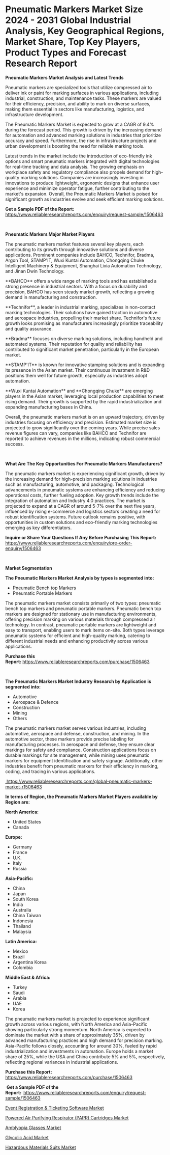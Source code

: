 <p><h1>Pneumatic Markers Market Size 2024 - 2031 Global Industrial Analysis, Key Geographical Regions, Market Share, Top Key Players, Product Types and Forecast Research Report</h1></p><p><strong>Pneumatic Markers Market Analysis and Latest Trends</strong></p>
<p><p>Pneumatic markers are specialized tools that utilize compressed air to deliver ink or paint for marking surfaces in various applications, including industrial, construction, and maintenance tasks. These markers are valued for their efficiency, precision, and ability to mark on diverse surfaces, making them essential in sectors like manufacturing, logistics, and infrastructure development.</p><p>The Pneumatic Markers Market is expected to grow at a CAGR of 9.4% during the forecast period. This growth is driven by the increasing demand for automation and advanced marking solutions in industries that prioritize accuracy and speed. Furthermore, the rise in infrastructure projects and urban development is boosting the need for reliable marking tools.</p><p>Latest trends in the market include the introduction of eco-friendly ink options and smart pneumatic markers integrated with digital technologies for real-time tracking and data analysis. The growing emphasis on workplace safety and regulatory compliance also propels demand for high-quality marking solutions. Companies are increasingly investing in innovations to produce lightweight, ergonomic designs that enhance user experience and minimize operator fatigue, further contributing to the market's expansion. Overall, the Pneumatic Markers Market is poised for significant growth as industries evolve and seek efficient marking solutions.</p></p>
<p><strong>Get a Sample PDF of the Report:&nbsp;</strong> <a href="https://www.reliableresearchreports.com/enquiry/request-sample/1506463">https://www.reliableresearchreports.com/enquiry/request-sample/1506463</a></p>
<p>&nbsp;</p>
<p><strong>Pneumatic Markers Major Market Players</strong></p>
<p><p>The pneumatic markers market features several key players, each contributing to its growth through innovative solutions and diverse applications. Prominent companies include BAHCO, Technifor, Bradma, Argon Tool, STAMP'IT, Wuxi Kuntai Automation, Chongqing Chuke Intelligent Machinery & Equipment, Shanghai Lixia Automation Technology, and Jinan Dwin Technology.</p><p>**BAHCO** offers a wide range of marking tools and has established a strong presence in industrial sectors. With a focus on durability and precision, BAHCO has seen steady market growth, reflecting a growing demand in manufacturing and construction.</p><p>**Technifor**, a leader in industrial marking, specializes in non-contact marking technologies. Their solutions have gained traction in automotive and aerospace industries, propelling their market share. Technifor's future growth looks promising as manufacturers increasingly prioritize traceability and quality assurance.</p><p>**Bradma** focuses on diverse marking solutions, including handheld and automated systems. Their reputation for quality and reliability has contributed to significant market penetration, particularly in the European market.</p><p>**STAMP'IT** is known for innovative stamping solutions and is expanding its presence in the Asian market. Their continuous investment in R&D positions them well for future growth, especially as industries adopt automation.</p><p>**Wuxi Kuntai Automation** and **Chongqing Chuke** are emerging players in the Asian market, leveraging local production capabilities to meet rising demand. Their growth is supported by the rapid industrialization and expanding manufacturing bases in China.</p><p>Overall, the pneumatic markers market is on an upward trajectory, driven by industries focusing on efficiency and precision. Estimated market size is projected to grow significantly over the coming years. While precise sales revenue figures can vary, companies like BAHCO and Technifor are reported to achieve revenues in the millions, indicating robust commercial success.</p></p>
<p>&nbsp;</p>
<p><strong>What Are The Key Opportunities For Pneumatic Markers Manufacturers?</strong></p>
<p><p>The pneumatic markers market is experiencing significant growth, driven by the increasing demand for high-precision marking solutions in industries such as manufacturing, automotive, and packaging. Technological advancements in pneumatic systems are enhancing efficiency and reducing operational costs, further fueling adoption. Key growth trends include the integration of automation and Industry 4.0 practices. The market is projected to expand at a CAGR of around 5-7% over the next five years, influenced by rising e-commerce and logistics sectors creating a need for robust identification systems. Future outlook remains positive, with opportunities in custom solutions and eco-friendly marking technologies emerging as key differentiators.</p></p>
<p><strong>Inquire or Share Your Questions If Any Before Purchasing This Report:</strong> <a href="https://www.reliableresearchreports.com/enquiry/pre-order-enquiry/1506463">https://www.reliableresearchreports.com/enquiry/pre-order-enquiry/1506463</a></p>
<p>&nbsp;</p>
<p><strong>Market Segmentation</strong></p>
<p><strong>The Pneumatic Markers Market Analysis by types is segmented into:</strong></p>
<p><ul><li>Pneumatic Bench top Markers</li><li>Pneumatic Portable Markers</li></ul></p>
<p><p>The pneumatic markers market consists primarily of two types: pneumatic bench top markers and pneumatic portable markers. Pneumatic bench top markers are designed for stationary use in manufacturing environments, offering precision marking on various materials through compressed air technology. In contrast, pneumatic portable markers are lightweight and easy to transport, enabling users to mark items on-site. Both types leverage pneumatic systems for efficient and high-quality marking, catering to different industrial needs and enhancing productivity across various applications.</p></p>
<p><strong>Purchase this Report:&nbsp;</strong><a href="https://www.reliableresearchreports.com/purchase/1506463">https://www.reliableresearchreports.com/purchase/1506463</a></p>
<p>&nbsp;</p>
<p><strong>The Pneumatic Markers Market Industry Research by Application is segmented into:</strong></p>
<p><ul><li>Automotive</li><li>Aerospace & Defence</li><li>Construction</li><li>Mining</li><li>Others</li></ul></p>
<p><p>The pneumatic markers market serves various industries, including automotive, aerospace and defense, construction, and mining. In the automotive sector, these markers provide precise labeling for manufacturing processes. In aerospace and defense, they ensure clear markings for safety and compliance. Construction applications focus on durable markings for site management, while mining uses pneumatic markers for equipment identification and safety signage. Additionally, other industries benefit from pneumatic markers for their efficiency in marking, coding, and tracing in various applications.</p></p>
<p><a href="https://www.reliableresearchreports.com/global-pneumatic-markers-market-r1506463">&nbsp;https://www.reliableresearchreports.com/global-pneumatic-markers-market-r1506463</a></p>
<p><strong>In terms of Region, the Pneumatic Markers Market Players available by Region are:</strong></p>
<p>
    <p> <strong> North America: </strong>
        <ul>
            <li>United States</li>
            <li>Canada</li>
        </ul>
        </p> 
    <p> <strong> Europe: </strong>
        <ul>
            <li>Germany</li>
            <li>France</li>
            <li>U.K.</li>
            <li>Italy</li>
            <li>Russia</li>
        </ul>
        </p> 
    <p> <strong> Asia-Pacific: </strong>
        <ul>
            <li>China</li>
            <li>Japan</li>
            <li>South Korea</li>
            <li>India</li>
            <li>Australia</li>
            <li>China Taiwan</li>
            <li>Indonesia</li>
            <li>Thailand</li>
            <li>Malaysia</li>
        </ul>
        </p> 
    <p> <strong> Latin America: </strong>
        <ul>
            <li>Mexico</li>
            <li>Brazil</li>
            <li>Argentina Korea</li>
            <li>Colombia</li>
        </ul>
        </p> 
    <p> <strong> Middle East & Africa: </strong>
        <ul>
            <li>Turkey</li>
            <li>Saudi</li>
            <li>Arabia</li>
            <li>UAE</li>
            <li>Korea</li>
        </ul>
    </p>
    </p>
<p><p>The pneumatic markers market is projected to experience significant growth across various regions, with North America and Asia-Pacific showing particularly strong momentum. North America is expected to dominate the market with a share of approximately 35%, driven by advanced manufacturing practices and high demand for precision marking. Asia-Pacific follows closely, accounting for around 30%, fueled by rapid industrialization and investments in automation. Europe holds a market share of 25%, while the USA and China contribute 5% and 5%, respectively, reflecting regional variances in industrial applications.</p></p>
<p><strong>Purchase this Report: </strong><a href="https://www.reliableresearchreports.com/purchase/1506463">https://www.reliableresearchreports.com/purchase/1506463</a></p>
<p>&nbsp;<strong>Get a Sample PDF of the Report:&nbsp;&nbsp;</strong><a href="https://www.reliableresearchreports.com/enquiry/request-sample/1506463">https://www.reliableresearchreports.com/enquiry/request-sample/1506463</a></p>
<p><strong></strong></p>
<p><p><a href="https://github.com/arionmp/Market-Research-Report-List-5/blob/main/event-registration-ticketing-software-market.md">Event Registration & Ticketing Software Market</a></p><p><a href="https://medium.com/@lennhernandez67/powered-air-purifying-respirator-papr-cartridges-market-outlook-market-share-analysis-growth-6930a5ec11aa?postPublishedType=repub">Powered Air Purifying Respirator (PAPR) Cartridges Market</a></p><p><a href="https://issuu.com/reportprime-2/docs/amblyopia-glasses-market-size-2030._6d0ffbd73c4eeb">Amblyopia Glasses Market</a></p><p><a href="https://www.linkedin.com/pulse/glycolic-acid-market-outlook-forecast-from-2024-2031-analyze-market-gckpe?trackingId=qEtvO71MSr%2BWO6%2BZGfRZ9g%3D%3D">Glycolic Acid Market</a></p><p><a href="https://issuu.com/reportprime-2/docs/hazardous-materials-suits-market-si_2c713f00b9fcf5">Hazardous Materials Suits Market</a></p></p>